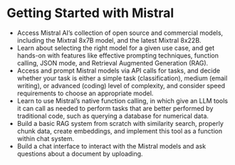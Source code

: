 # Getting Started with Mistral

- Access Mistral AI’s collection of open source and commercial models, including the Mixtral 8x7B model, and the latest Mixtral 8x22B. 
- Learn about selecting the right model for a given use case, and get hands-on with features like effective prompting techniques, function calling, JSON mode, and Retrieval Augmented Generation (RAG).
- Access and prompt Mistral models via API calls for tasks, and decide whether your task is either a simple task (classification), medium (email writing), or advanced (coding) level of complexity, and consider speed requirements to choose an appropriate model.
- Learn to use Mistral’s native function calling, in which give an LLM tools it can call as needed to perform tasks that are better performed by traditional code, such as querying a database for numerical data. 
- Build a basic RAG system from scratch with similarity search, properly chunk data, create embeddings, and implement this tool as a function within chat system.
- Build a chat interface to interact with the Mistral models and ask questions about a document by uploading.
